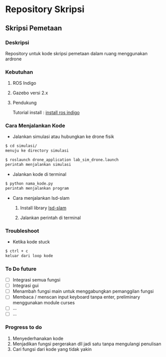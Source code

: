 # Repository Skripsi

## Skripsi Pemetaan

### Deskripsi

Repository untuk kode skripsi pemetaan dalam ruang menggunakan ardrone

### Kebutuhan

1. ROS Indigo

2. Gazebo versi 2.x

3. Pendukung

   Tutorial install : [install ros indigo](https://github.com/yanottamao/ros_install)

### Cara Menjalankan Kode

- Jalankan simulasi atau hubungkan ke drone fisik

```bash
$ cd simulasi/
menuju ke directory simulasi
```

```bash
$ roslaunch drone_application lab_sim_drone.launch
perintah menjalankan simulasi
```

- Jalankan kode di terminal

```bash
$ python nama_kode.py
perintah menjalankan program
```

- Cara menjalankan lsd-slam

  1. Install library [lsd-slam](https://github.com/yanottamao/lsd_slam)

  2. Jalankan perintah di terminal

### Troubleshoot

- Ketika kode stuck

```bash
$ ctrl + c
keluar dari loop kode
```

### To Do future

- [ ] Integrasi semua fungsi
- [ ] Integrasi gui
- [ ] Menambah fungsi main untuk menggabungkan pemanggilan fungsi
- [ ] Membaca / menscan input keyboard tanpa enter, preliminary menggunakan module curses
- [ ] ...
- [ ] ...

### Progress to do

1. Menyederhanakan kode
2. Menjadikan fungsi pergerakan dll jadi satu tanpa mengulangi penulisan
3. Cari fungsi dari kode yang tidak yakin
